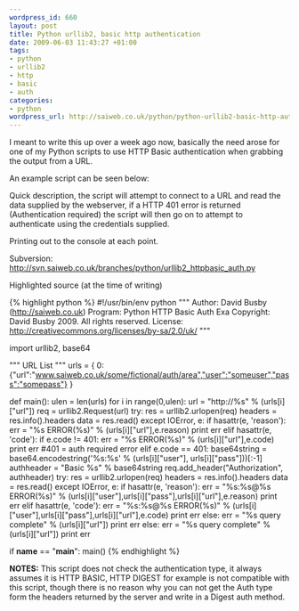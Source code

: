 ```yaml
--- 
wordpress_id: 660
layout: post
title: Python urllib2, basic http authentication
date: 2009-06-03 11:43:27 +01:00
tags: 
- python
- urllib2
- http
- basic
- auth
categories: 
- python
wordpress_url: http://saiweb.co.uk/python/python-urllib2-basic-http-authentication
---
```

I meant to write this up over a week ago now, basically the need arose for one of my Python scripts to use HTTP Basic authentication when grabbing the output from a URL.

An example script can be seen below:

Quick description, the script will attempt to connect to a URL and read the data supplied by the webserver, if a HTTP 401 error is returned (Authentication required) the script will then go on to attempt to authenticate using the credentials supplied.

Printing out to the console at each point.

Subversion:<a href="http://svn.saiweb.co.uk/branches/python/urllib2_httpbasic_auth.py"> http://svn.saiweb.co.uk/branches/python/urllib2_httpbasic_auth.py</a>

Highlighted source (at the time of writing)

{% highlight python %}
#!/usr/bin/env python
"""
    Author: David Busby (http://saiweb.co.uk)
    Program: Python HTTP Basic Auth Exa
    Copyright: David Busby 2009. All rights reserved.
    License: http://creativecommons.org/licenses/by-sa/2.0/uk/
"""

import urllib2, base64

""" URL List """
urls = {
               0:{"url":"www.saiweb.co.uk/some/fictional/auth/area","user":"someuser","pass":"somepass"}
}

def main():
   ulen = len(urls)
   for i in range(0,ulen):
       url = "http://%s" % (urls[i]["url"])
       req = urllib2.Request(url)
       try:
           res = urllib2.urlopen(req)
           headers = res.info().headers
           data = res.read()
       except IOError, e:
            if hasattr(e, 'reason'):
                err = "%s ERROR(%s)" % (urls[i]["url"],e.reason)
                print err
            elif hasattr(e, 'code'):
                if e.code != 401:
                    err = "%s ERROR(%s)" % (urls[i]["url"],e.code)
                    print err
                #401 = auth required error
                elif e.code == 401:
                    base64string = base64.encodestring('%s:%s' % (urls[i]["user"], urls[i]["pass"]))[:-1]
                    authheader =  "Basic %s" % base64string
                    req.add_header("Authorization", authheader)
                    try:
                        res = urllib2.urlopen(req)
                        headers = res.info().headers
                        data = res.read()
                    except IOError, e:
                        if hasattr(e, 'reason'):
                            err = "%s:%s@%s ERROR(%s)" % (urls[i]["user"],urls[i]["pass"],urls[i]["url"],e.reason)
                            print err
                        elif hasattr(e, 'code'):
                            err = "%s:%s@%s ERROR(%s)" % (urls[i]["user"],urls[i]["pass"],urls[i]["url"],e.code)
                            print err
                    else:
                        err = "%s query complete" % (urls[i]["url"])
                        print err
       else:
            err = "%s query complete" % (urls[i]["url"])
            print err
                        
if __name__ == "__main__":
    main()
{% endhighlight %}

<strong>NOTES:</strong> This script does not check the authentication type, it always assumes it is HTTP BASIC, HTTP DIGEST for example is not compatible with this script, though there is no reason why you can not get the Auth type form the headers returned by the server and write in a Digest auth method.

